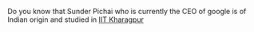 Do you know that Sunder Pichai
who is currently the CEO of google
is of Indian origin and studied in
[IIT Kharagpur](https://en.wikipedia.org/wiki/Indian_Institute_of_Technology_Kharagpur)